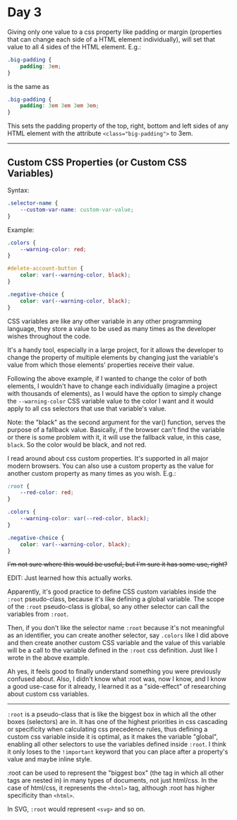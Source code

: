 # Day 3

Giving only one value to a css property like padding or margin (properties that can change each side of a HTML element individually), will set that value to all 4 sides of the HTML element. E.g.:

```css
.big-padding {
    padding: 3em;
}
```

is the same as

```css
.big-padding {
    padding: 3em 3em 3em 3em;
}
```

This sets the padding property of the top, right, bottom and left sides of any HTML element with the attribute `<class="big-padding">` to 3em.

-----

## Custom CSS Properties (or Custom CSS Variables)

Syntax:

```css
.selector-name {
    --custom-var-name: custom-var-value;
}
```

Example:

```css
.colors {
    --warning-color: red;
}

#delete-account-button {
    color: var(--warning-color, black);
}

.negative-choice {
    color: var(--warning-color, black);
}
```

CSS variables are like any other variable in any other programming language, they store a value to be used as many times as the developer wishes throughout the code.

It's a handy tool, especially in a large project, for it allows the developer to change the property of multiple elements by changing just the variable's value from which those elements' properties receive their value.

Following the above example, if I wanted to change the color of both elements, I wouldn't have to change each individually (imagine a project with thousands of elements), as I would have the option to simply change the `--warning-color` CSS variable value to the color I want and it would apply to all css selectors that use that variable's value.

Note: the "black" as the second argument for the var() function, serves the purpose of a fallback value. Basically, if the browser can't find the variable or there is some problem with it, it will use the fallback value, in this case, `black`. So the color would be black, and not red.

I read around about css custom properties. It's supported in all major modern browsers. You can also use a custom property as the value for another custom property as many times as you wish. E.g.:

```css
:root {
    --red-color: red;
}

.colors {
    --warning-color: var(--red-color, black);
}

.negative-choice {
    color: var(--warning-color, black);
}
```

~~I'm not sure where this would be useful, but I'm sure it has some use, right?~~

EDIT: Just learned how this actually works.

Apparently, it's good practice to define CSS custom variables inside the `:root` pseudo-class, because it's like defining a global variable. The scope of the `:root` pseudo-class is global, so any other selector can call the variables from `:root`.

Then, if you don't like the selector name `:root` because it's not meaningful as an identifier, you can create another selector, say `.colors` like I did above and then create another custom CSS variable and the value of this variable will be a call to the variable defined in the `:root` css definition. Just like I wrote in the above example.

Ah yes, it feels good to finally understand something you were previously confused about. Also, I didn't know what :root was, now I know, and I know a good use-case for it already, I learned it as a "side-effect" of researching about custom css variables.

-----

`:root` is a pseudo-class that is like the biggest box in which all the other boxes (selectors) are in. It has one of the highest priorities in css cascading or specificity when calculating css precedence rules, thus defining a custom css variable inside it is optimal, as it makes the variable "global", enabling all other selectors to use the variables defined inside `:root`. I think it only loses to the `!important` keyword that you can place after a property's value and maybe inline style.

:root can be used to represent the "biggest box" (the tag in which all other tags are nested in) in many types of documents, not just html/css. In the case of html/css, it represents the `<html>` tag, although :root has higher specificity than `<html>`.

In SVG, `:root` would represent `<svg>` and so on.
